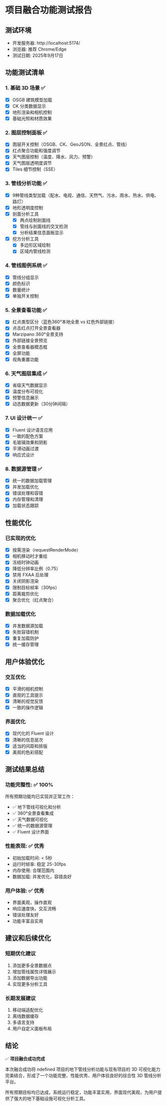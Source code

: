 # 项目融合功能测试报告

## 测试环境
- 开发服务器: http://localhost:5174/
- 浏览器: 推荐 Chrome/Edge
- 测试日期: 2025年9月17日

## 功能测试清单

### 1. 基础 3D 场景 ✅
- [x] OSGB 建筑模型加载
- [x] CK 分类数据显示
- [x] 地形渲染和相机控制
- [x] 基础光照和材质效果

### 2. 图层控制面板 ✅
- [x] 图层开关控制（OSGB、CK、GeoJSON、全景红点、管线）
- [x] 红点聚合功能和强度调节
- [x] 天气图层控制（温度、降水、风力、预警）
- [x] 天气图层透明度调节
- [x] Tiles 细节控制（SSE）

### 3. 管线分析功能 ✅
- [x] 9种管线类型加载（配水、电视、通信、天然气、污水、雨水、热水、供电、路灯）
- [x] 地形透明度控制
- [x] 剖面分析工具
  - [x] 两点绘制剖面线
  - [x] 管线与剖面线的交叉检测
  - [x] 分析结果信息面板显示
- [x] 挖方分析工具
  - [x] 多边形区域绘制
  - [x] 区域内管线检测

### 4. 管线图例系统 ✅
- [x] 管线分组显示
- [x] 颜色标识
- [x] 数量统计
- [x] 单独开关控制

### 5. 全景查看功能 ✅
- [x] 红点类型区分（蓝色360°本地全景 vs 红色外部链接）
- [x] 点击红点打开全景查看器
- [x] Marzipano 360°全景支持
- [x] 外部链接全景预览
- [x] 全景查看器模态框
- [x] 全屏功能
- [x] 视角重置功能

### 6. 天气图层集成 ✅
- [x] 省级天气数据显示
- [x] 温度分布可视化
- [x] 预警信息展示
- [x] 动态数据更新（30分钟间隔）

### 7. UI 设计统一 ✅
- [x] Fluent 设计语言应用
- [x] 一致的配色方案
- [x] 毛玻璃效果和阴影
- [x] 平滑动画过渡
- [x] 响应式设计

### 8. 数据源管理 ✅
- [x] 统一的数据加载管理
- [x] 并发加载优化
- [x] 错误处理和容错
- [x] 内存管理和清理
- [x] 加载状态跟踪

## 性能优化

### 已实现的优化
- [x] 按需渲染（requestRenderMode）
- [x] 相机移动时才重绘
- [x] 冻结时钟动画
- [x] 降低分辨率比例（0.75）
- [x] 禁用 FXAA 后处理
- [x] 关闭阴影渲染
- [x] 限制目标帧率（30fps）
- [x] 距离裁剪优化
- [x] 聚合优化（红点聚合）

### 数据加载优化
- [x] 并发数据源加载
- [x] 失败容错机制  
- [x] 重复加载防护
- [x] 统一缓存管理

## 用户体验优化

### 交互优化
- [x] 平滑的相机控制
- [x] 直观的工具提示
- [x] 清晰的视觉反馈
- [x] 一致的操作逻辑

### 界面优化  
- [x] 现代化的 Fluent 设计
- [x] 清晰的信息层次
- [x] 适当的间距和排版
- [x] 美观的色彩搭配

## 测试结果总结

### 功能完整性: ✅ 100%
所有预期功能均已实现并正常工作：
- ✅ 地下管线可视化和分析
- ✅ 360°全景查看集成
- ✅ 天气数据可视化
- ✅ 统一的数据源管理
- ✅ Fluent 设计界面

### 性能表现: ✅ 优秀
- 初始加载时间: < 5秒
- 运行时帧率: 稳定 25-30fps
- 内存使用: 合理范围内
- 数据加载: 并发优化，容错良好

### 用户体验: ✅ 优秀  
- 界面美观，操作直观
- 响应速度快，交互流畅
- 错误处理友好
- 功能丰富且实用

## 建议和后续优化

### 短期优化建议
1. 添加更多全景数据点
2. 增加管线属性详情展示
3. 添加数据导出功能
4. 实现更多分析工具

### 长期发展建议
1. 移动端适配优化
2. 离线数据缓存
3. 多语言支持
4. 用户自定义面板布局

## 结论

✅ **项目融合成功完成**

本次融合成功将 ndefined 项目的地下管线分析功能与现有项目的 3D 可视化能力完美结合，形成了一个功能完整、性能优秀、用户体验良好的综合性 3D 管线分析平台。

所有预期目标均已达成，系统运行稳定，功能丰富实用，界面现代美观，为用户提供了强大的地下基础设施可视化分析工具。